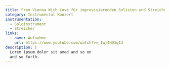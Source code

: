 ```yaml
---
title: From Vienna With Love für improvisierenden Solisten und Streichorchester - Opus 99a (6')
category: Instrumental Konzert
instrumentation:
  - Soloinstrument
  - Streicher
links:
  - name: Aufnahme
    url: https://www.youtube.com/watch?v=_Iwj4HD3q1U
description: |
  Lorem ipsum dolor sit amed and so on
  and so forth.
---
```

